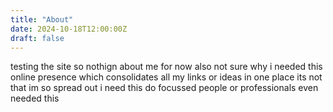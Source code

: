 ```yaml
---
title: "About"
date: 2024-10-18T12:00:00Z
draft: false
---
```


testing the site so nothign about me for now
also not sure why i needed this online presence
which consolidates all my links or ideas in one place
its not that im so spread out i need this
do focussed people or professionals even needed this

